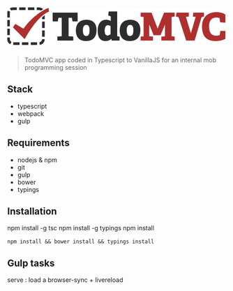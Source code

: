 # ![TodoMVC](media/logo.png)

> TodoMVC app coded in Typescript to VanillaJS for an internal mob programming session

## Stack

- typescript
- webpack
- gulp

## Requirements

- nodejs & npm
- git
- gulp
- bower
- typings

## Installation
npm install -g tsc
npm install -g typings
npm install
```
npm install && bower install && typings install
```

## Gulp tasks

serve : load a browser-sync + livereload
